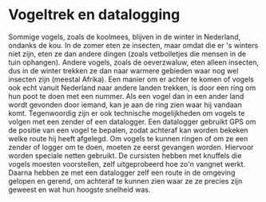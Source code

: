 # Vogeltrek en datalogging
Sommige vogels, zoals de koolmees, blijven in de winter in Nederland, ondanks de kou. In de zomer eten ze insecten, maar omdat die er 's winters niet zijn, eten ze dan andere dingen (zoals vetbolletjes die mensen in de tuin ophangen). Andere vogels, zoals de oeverzwaluw, eten alleen insecten, dus in de winter trekken ze dan naar warmere gebieden waar nog wel insecten zijn (meestal Afrika). Een manier om er achter te komen of vogels ook echt vanuit Nederland naar andere landen trekken, is door een ring om hun poot te doen met een nummer. Als een vogel dan in een ander land wordt gevonden door iemand, kan je aan de ring zien waar hij vandaan komt. Tegenwoordig zijn er ook technische mogelijkheden om vogels te volgen met een zender of een datalogger. Een datalogger gebruikt GPS om de positie van een vogel te bepalen, zodat achteraf kan worden bekeken welke route hij heeft afgelegd. Om vogels te kunnen ringen of om ze een zender of logger om te doen, moeten ze eerst gevangen worden. Hiervoor worden speciale netten gebruikt. De cursisten hebben met knuffels die vogels moesten voorstellen, zelf uitgeprobeerd hoe zo'n vangnet werkt. Daarna hebben ze met een datalogger zelf een route in de omgeving gelopen en gerend, om achteraf te kunnen zien waar ze ze precies zijn geweest en wat hun hoogste snelheid was.
